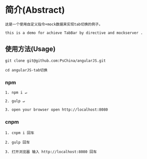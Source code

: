 # 简介(Abstract)

    这是一个使用自定义指令+mock数据来实现tab切换的例子。

    this is a demo for achieve TabBar by directive and mockserver .

## 使用方法(Usage)

    git clone git@github.com:PsChina/angularJS.git

    cd angularJS-tab切换
### npm

    1. npm i ↵

    2. gulp ↵

    3. open your browser open http://localhost:8080

### cnpm

    1. cnpm i 回车

    2. gulp 回车

    3. 打开浏览器 输入 http://localhost:8080 回车